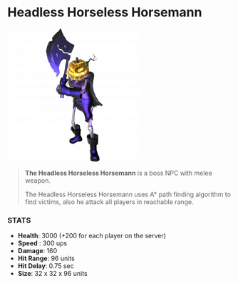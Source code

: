 # Headless Horseless Horsemann

![](../../images/npc/hhh.png)

> **The Headless Horseless Horsemann** is a boss NPC with melee weapon.
>
> The Headless Horseless Horsemann uses A* path finding algorithm to find victims, also he attack all players in reachable range.

### STATS

- **Health**: 3000 (+200 for each player on the server)
- **Speed** : 300 ups
- **Damage**: 160
- **Hit Range**: 96 units
- **Hit Delay**: 0.75 sec
- **Size**: 32 x 32 x 96 units

